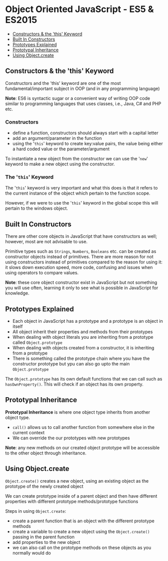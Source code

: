 # Object Oriented JavaScript - ES5 & ES2015

- [Constructors & the 'this' Keyword](#constructors--the-this-keyword)
- [Built In Constructors](#built-in-constructors)
- [Prototypes Explained](#prototypes-explained)
- [Prototypal Inheritance](#prototypal-inheritance)
- [Using Object.create](#using-objectcreate)


## Constructors & the 'this' Keyword

Constructors and the 'this' keyword are one of the most fundamental/important subject in OOP (and in any programming language)

**Note**: ES6 is syntactic sugar or a convenient way of writing OOP code similar to programming languages that uses classes, i.e., Java, C# and PHP etc.

### Constructors

- define a function, constructors should always start with a capital letter
- add an argument/parameter in the function
- using the '`this`' keyword to create key:value pairs, the value being either a hard coded value or the parameter/argument

To instantiate a new object from the constructor we can use the '`new`' keyword to make a new object using the constructor.

### The '`this`' Keyword

The '`this`' keyword is very important and what this does is that it refers to the current instance of the object which pertain to the function scope.

However, if we were to use the '`this`' keyword in the global scope this will pertain to the windows object.


## Built In Constructors

There are other core objects in JavaScript that have constructors as well; however, most are not advisable to use. 

Primitive types such as `Strings`, `Numbers`, `Booleans` etc. can be created as constructor objects instead of primitives. There are more reason for not using constructors instead of primitives compared to the reason for using it: it slows down execution speed, more code, confusing and issues when using operators to compare values.

**Note**: these core object constructor exist in JavaScript but not something you will use often, learning it only to see what is possible in JavaScript for knowledge.


## Prototypes Explained

- Each object in JavaScript has a prototype and a prototype is an object in itself
- All object inherit their properties and methods from their prototypes
- When dealing with object literals you are inheriting from a prototype called `Object.prototype`
- When dealing with objects created from a constructor, it is inheriting from a prototype
- There is something called the prototype chain where you have the constructor prototype but ypu can also go upto the main `Object.prototype`

The `Object.prototype` has its own default functions that we can call such as `hasOwnProperty()`. This will check if an object has its own property.


## Prototypal Inheritance

**Prototypal Inheritance** is where one object type inherits from another object type.

- `call()` allows us to call another function from somewhere else in the current context
- We can override the our prototypes with new prototypes 

**Note**: any new methods on our created object prototype will be accessible to the other object through inheritance.


## Using Object.create

`Object.create()` creates a new object, using an existing object as the prototype of the newly created object

We can create prototype inside of a parent object and then have different properties with different prototype methods/prototype functions

Steps in using `Object.create`:

- create a parent function that is an object with the different prototype methods
- create a variable to create a new object using the `Object.create()` passing in the parent function
- add properties to the new object
- we can also call on the prototype methods on these objects as you normally would do
